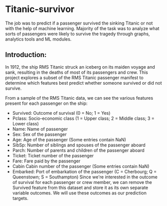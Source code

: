 # Titanic-survivor
The job was to predict if a passenger survived the sinking Titanic or not with the help of machine learning. Majority of the task was to analyze what sorts of passengers were likely to survive the tragedy through graphs, analytics tools and ML modules.


## Introduction:

In 1912, the ship RMS Titanic struck an iceberg on its maiden voyage and sank, resulting in the deaths of most of its passengers and crew. This project explores a subset of the RMS Titanic passenger manifest to determine which features best predict whether someone survived or did not survive.

From a sample of the RMS Titanic data, we can see the various features present for each passenger on the ship:

- Survived: Outcome of survival (0 = No; 1 = Yes)
- Pclass: Socio-economic class (1 = Upper class; 2 = Middle class; 3 = Lower class)
- Name: Name of passenger
- Sex: Sex of the passenger
- Age: Age of the passenger (Some entries contain NaN)
- SibSp: Number of siblings and spouses of the passenger aboard
- Parch: Number of parents and children of the passenger aboard
- Ticket: Ticket number of the passenger
- Fare: Fare paid by the passenger
- Cabin Cabin number of the passenger (Some entries contain NaN)
- Embarked: Port of embarkation of the passenger (C = Cherbourg; Q = Queenstown; S = Southampton)
Since we're interested in the outcome of survival for each passenger or crew member, we can remove the Survived feature from this dataset and store it as its own separate variable outcomes. We will use these outcomes as our prediction targets.

